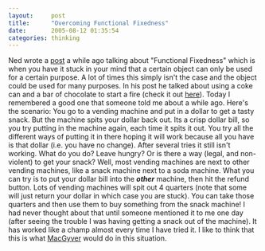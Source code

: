 ```yaml
---
layout:     post
title:      "Overcoming Functional Fixedness"
date:       2005-08-12 01:35:54
categories: thinking
---
```

Ned wrote a [post](http://www.nedbatchelder.com/blog/200504.html#e20050424T183201) a while ago talking about "Functional Fixedness" which is when you have it stuck in your mind that a certain object can only be used for a certain purpose. A lot of times this simply isn't the case and the object could be used for many purposes. In his post he talked about using a coke can and a bar of chocolate to start a fire (check it out [here](http://www.trackertrail.com/survival/fire/cokeandchocolatebar/)). Today I remembered a good one that someone told me about a while ago. Here's the scenario: You go to a vending machine and put in a dollar to get a tasty snack. But the machine spits your dollar back out. Its a crisp dollar bill, so you try putting in the machine again, each time it spits it out. You try all the different ways of putting it in there hoping it will work because all you have is that dollar (i.e. you have no change). After several tries it still isn't working. What do you do? Leave hungry? Or is there a way (legal, and non-violent) to get your snack? Well, most vending machines are next to other vending machines, like a snack machine next to a soda machine. What you can try is to put your dollar bill into the **_other_** machine, then hit the refund button. Lots of vending machines will spit out 4 quarters (note that some will just return your dollar in which case you are stuck). You can take those quarters and then use them to buy something from the snack machine! I had never thought about that until someone mentioned it to me one day (after seeing the trouble I was having getting a snack out of the machine). It has worked like a champ almost every time I have tried it. I like to think that this is what [MacGyver](http://www.imdb.com/title/tt0088559/) would do in this situation. 
